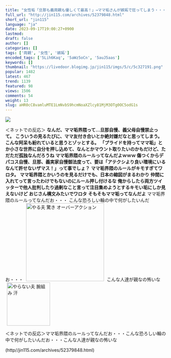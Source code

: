 ```yaml
---
title: "女性垢「旦那も義両親も優しくて最高！」→ママ垢さんが嫉妬で狂ってしまう・・・ "
full_url: "http://jin115.com/archives/52379848.html"
short_url: "jin115"
language: "ja"
date: 2023-09-17T19:00:27+0900
lastmod: 
draft: false
author: []
categories: []
tags: ['両親', '女性', '嫉妬']
encoded_tags: ['5Lih6Kaq', '5aWz5oCn', '5auJ5aas']
keywords: []
thumbnail: "https://livedoor.blogimg.jp/jin115/imgs/5/c/5c327191.png"
popular: 1482
latest: 467
trend: 1139
featured: 98
views: 1506
comments: 54
weight: 13
slug: aHR0cC8vamluMTE1LmNvbS9hcmNoaXZlcy81MjM3OTg0OC5odG1s
---
```


![](https://livedoor.blogimg.jp/jin115/imgs/5/c/5c327191.png)

<div><a name='more'></a> ＜ネットでの反応＞ <b>なんだ、ママ垢界隈って…旦那自慢、義父母自慢禁止って。</b> <b>こういうの見るたびに、ママ友付き合いとか絶対嫌だなと思ってしまう。 こんな阿呆も紛れていると思うとゾッとする。</b> <b>「プライドを持ってママ垢」とか小さな世界に自分を押し込めて、なんとかマウント取りたいのかもだけど、ただただ孤独なんだろうね</b> <b>ママ垢界隈のルールってなんだよｗｗｗ 傷つくからデパコス自慢、旦那、義実家自慢御法度って、要は「アテクシより良い環境にいるなんて許せないザマス！」って事でしょ？</b> <b>ママ垢界隈のルールがキモすぎてワロタ。</b> <b>ママ垢界隈とかいうのを見るだけでも、日本の縮図がまるわかり</b> <b>仲間に入れてって言ったわけでもないのにルール押し付けるな</b> <b>俺からしたら両方ツイッターで他人批判したり過剰なこと言って注目集めようとするキモい垢にしか見えないけど</b> <b>おじさん構文みたいでワロタ</b> <b>そもそもママ垢ってなんだよ</b> ママ垢界隈のルールってなんだお・・・ こんな恐ろしい輪の中で何がしたいんだお・・・ <img src='https//livedoor.blogimg.jp/jin115/imgs/3/b/3be7d8ee.gif' alt='やる夫 驚き オーバーアクション' width='244' border='0' hspace='5' class='pict'> こんな人達が親なの怖いな <img src='https//livedoor.blogimg.jp/jin115/imgs/0/4/04ee80e6.gif' alt='やらない夫 腕組み 汗' width='135' border='0' hspace='5' class='pict'> <p>＜ネットでの反応＞ママ垢界隈のルールってなんだお・・・こんな恐ろしい輪の中で何がしたいんだお・・・こんな人達が親なの怖いな</p></div>

(http//jin115.com/archives/52379848.html)
